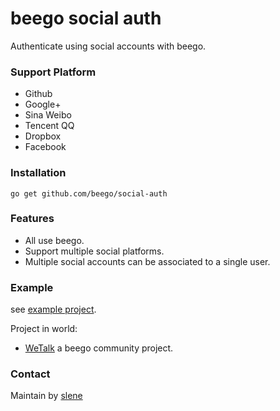 # beego social auth

Authenticate using social accounts with beego.

### Support Platform

* Github
* Google+
* Sina Weibo
* Tencent QQ
* Dropbox
* Facebook

### Installation

```
go get github.com/beego/social-auth
```

### Features

* All use beego.
* Support multiple social platforms.
* Multiple social accounts can be associated to a single user.

### Example

see [example project](https://github.com/beego/social-auth/tree/master/example).

Project in world:

* [WeTalk](https://github.com/beego/wetalk) a beego community project.

### Contact

Maintain by [slene](https://github.com/slene)
